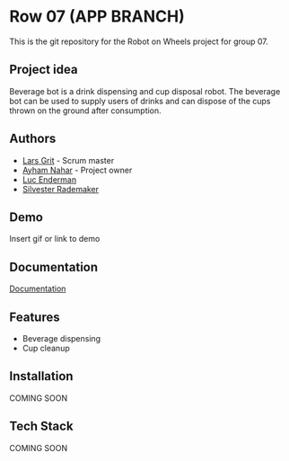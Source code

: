 
# Row 07 (APP BRANCH)

This is the git repository for the Robot on Wheels project for group 07.


## Project idea

Beverage bot is a drink dispensing and cup disposal robot. The beverage bot can be used to supply users of drinks and can dispose of the cups thrown on the ground after consumption.


## Authors

- [Lars Grit](https://gitlab.fdmci.hva.nl/gritla) - Scrum master
- [Ayham Nahar](https://gitlab.fdmci.hva.nl/nahara) - Project owner
- [Luc Enderman](https://gitlab.fdmci.hva.nl/enderml)
- [Silvester Rademaker](https://gitlab.fdmci.hva.nl/rademas1)


## Demo

Insert gif or link to demo


## Documentation

[Documentation](/docs/)


## Features

- Beverage dispensing
- Cup cleanup


## Installation

COMING SOON 


## Tech Stack

COMING SOON
